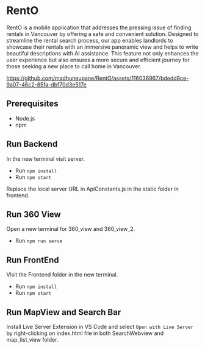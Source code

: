 # RentO
RentO is a mobile application that addresses the pressing issue of finding rentals in Vancouver by offering a safe and convenient solution. Designed to streamline the rental search process, our app enables landlords to showcase their rentals with an immersive panoramic view and helps to write beautiful descriptions with AI assistance. This feature not only enhances the user experience but also ensures a more secure and efficient journey for those seeking a new place to call home in Vancouver.

https://github.com/madhuneupane/RentO/assets/116036967/bdedd8ce-9a07-46c2-85fa-dbf70d3e517e

## Prerequisites

- Node.js
- npm
  
 ## Run Backend
 
 In the new terminal visit server. <br>
- Run `npm install`
- Run `npm start`
  
Replace the local server URL in ApiConstants.js in the static folder in frontend.

## Run 360 View

 Open a new terminal for 360_view and 360_view_2.
- Run `npm run serve` 

## Run FrontEnd

 Visit the Frontend folder in the new terminal. 
 - Run `npm install`
 - Run `npm start`

 ## Run MapView and Search Bar

 Install Live Server Extension in VS Code and select `Open with Live Server` by right-clicking on index.html file in both SearchWebview and map_list_view folder. 




